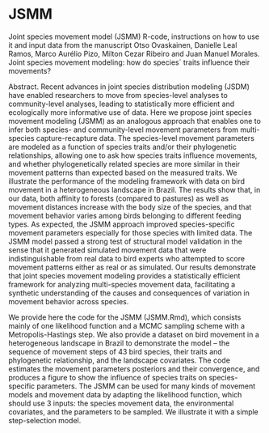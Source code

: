 # JSMM

Joint species movement model (JSMM) R-code, instructions on how to use it and input data from the manuscript Otso Ovaskainen, Danielle Leal Ramos, Marco Aurélio Pizo, Milton Cezar Ribeiro and Juan Manuel Morales. Joint species movement modeling: how do species´ traits influence their movements?

Abstract. Recent advances in joint species distribution modeling (JSDM) have enabled researchers to move from species-level analyses to community-level analyses, leading to statistically more efficient and ecologically more informative use of data. Here we propose joint species movement modeling (JSMM) as an analogous approach that enables one to infer both species- and community-level movement parameters from multi-species capture-recapture data. The species-level movement parameters are modeled as a function of species traits and/or their phylogenetic relationships, allowing one to ask how species traits influence movements, and whether phylogenetically related species are more similar in their movement patterns than expected based on the measured traits. We illustrate the performance of the modeling framework with data on bird movement in a heterogeneous landscape in Brazil. The results show that, in our data, both affinity to forests (compared to pastures) as well as movement distances increase with the body size of the species, and that movement behavior varies among birds belonging to different feeding types. As expected, the JSMM approach improved species-specific movement parameters especially for those species with limited data. The JSMM model passed a strong test of structural model validation in the sense that it generated simulated movement data that were indistinguishable from real data to bird experts who attempted to score movement patterns either as real or as simulated. Our results demonstrate that joint species movement modeling provides a statistically efficient framework for analyzing multi-species movement data, facilitating a synthetic understanding of the causes and consequences of variation in movement behavior across species.

We provide here the code for the JSMM (JSMM.Rmd), which consists mainly of one likelihood function and a MCMC sampling scheme with a Metropolis-Hastings step. We also provide a dataset on bird movement in a heterogeneous landscape in Brazil to demonstrate the model – the sequence of movement steps of 43 bird species, their traits and phylogenetic relationship, and the landscape covariates. The code estimates the movement parameters posteriors and their convergence, and produces a figure to show the influence of species traits on species-specific parameters.
The JSMM can be used for many kinds of movement models and movement data by adapting the likelihood function, which should use 3 inputs: the species movement data, the environmental covariates, and the parameters to be sampled. We illustrate it with a simple step-selection model.
